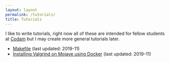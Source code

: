 ```yaml
---
layout: layout
permalink: /tutorials/
title: Tutorials
---
```

I like to write tutorials, right now all of these are intended for fellow
students at [Codam](https://www.codam.nl/) but I may create more general
tutorials later.

 - [Makefile](/tutorials/makefile)
   (last updated: 2019-11)
 - [Installing Valgrind on Mojave using Docker](/tutorials/docker-valgrind)
   (last updated: 2019-11)
